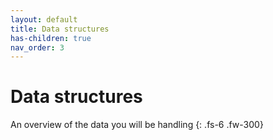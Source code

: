 ```yaml
---
layout: default
title: Data structures
has-children: true
nav_order: 3
---
```


# Data structures

An overview of the data you will be handling
{: .fs-6 .fw-300}
